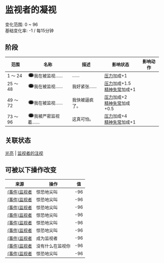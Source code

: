 # 监视者的凝视  
>   
  
变化范围: 0 ~ 96  
基础变化率: -1 / 每15分钟  
## 阶段  
范围  |  名称  |  描述  |  影响状态  |  影响动作  
----  |  ----  |  ----  |  ----  |  ----  
1 ～ 24  |  <img decoding="async" src="Sprite/Watcher.png" href="a.md" style="max-width:20px;max-height:20px;">我在被监视……  |  ……  |  [压力](Stress.md)加成+1  |    
25 ～ 48  |  <img decoding="async" src="Sprite/Watcher.png" href="a.md" style="max-width:20px;max-height:20px;">我在被监视……  |  我好紧张……  |  [压力](Stress.md)加成+1.5<br>[精神失常](MindState.md)加成+1  |    
49 ～ 72  |  <img decoding="async" src="Sprite/Watcher.png" href="a.md" style="max-width:20px;max-height:20px;">我在被监视……  |  我快被逼疯了。  |  [压力](Stress.md)加成+2<br>[精神失常](MindState.md)加成+0.5  |    
73 ～ 96  |  <img decoding="async" src="Sprite/Watcher.png" href="a.md" style="max-width:20px;max-height:20px;">我被严密监视着……  |  这真可怕。  |  [压力](Stress.md)加成+4<br>[精神失常](MindState.md)加成+1  |    
## 关联状态  
[光亮](Light.md)  |  [监视者的注视](WatcherInsight.md)  
## 可被以下操作改变  
来源  |  操作  |  值  
----  |  ----  |  ----  
[(事件)监视者](Event_WatchedExperience1a.md)  |  惊恐地尖叫  |  -96  
[(事件)监视者](Event_WatchedExperience1b.md)  |  惊恐地尖叫  |  -96  
[(事件)监视者](Event_WatchedExperience1c.md)  |  惊恐地尖叫  |  -96  
[(事件)监视者](Event_WatchedExperience1d.md)  |  惊恐地尖叫  |  -96  
[(事件)监视者](Event_WatchedExperience1e.md)  |  惊恐地尖叫  |  -96  
[(事件)监视者](Event_WatchedExperience1f.md)  |  惊恐地尖叫  |  -96  
[(事件)监视者](Event_WatchedExperience1gGod.md)  |  成为监视者  |  -96  
[(事件)监视者](Event_WatchedExperience1gVoid.md)  |  没有什么在监视你  |  -96  
[(事件)监视者](Event_WatchedExperience1gVoid.md)  |  惊恐地尖叫  |  -96  
